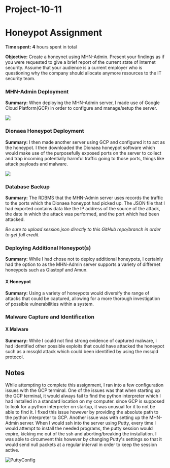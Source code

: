 # Project-10-11
# Honeypot Assignment

**Time spent:** **4** hours spent in total

**Objective:** Create a honeynet using MHN-Admin. Present your findings as if you were requested to give a brief report of the current state of Internet security. Assume that your audience is a current employer who is questioning why the company should allocate anymore resources to the IT security team.

### MHN-Admin Deployment 

**Summary:** When deploying the MHN-Admin server, I made use of Google Cloud Platform(GCP) in order to configure and manage/setup the server.

<img src="mhn-admin.gif">

### Dionaea Honeypot Deployment 

**Summary:** I then made another server using GCP and configured it to act as the honeypot. I then downloaded the Dionaea honeypot software which would make use of the purposefully exposed ports on the server to collect and trap incoming potentially harmful traffic going to those ports, things like attack payloads and malware.  

<img src="dionaea-honeypot.gif">

### Database Backup  

**Summary:** The RDBMS that the MHN-Admin server uses records the traffic to the ports which the Dionaea honeypot had picked up. The JSON file that I had exported contains data like the IP address of the source of the attack, the date in which the attack was performed, and the port which had been attacked. 

*Be sure to upload session.json directly to this GitHub repo/branch in order to get full credit.*

### Deploying Additional Honeypot(s) 

**Summary:** While I had chose not to deploy additional honeypots, I certainly had the option to as the MHN-Admin server supports a variety of differnet honeypots such as Glastopf and Amun.

#### X Honeypot

**Summary:** Using a variety of honeypots would diversify the range of attacks that could be captured, allowing for a more thorough investigation of possible vulnerabilities within a system.

### Malware Capture and Identification 

#### X Malware

**Summary:** While I could not find strong evidence of captured malware, I had identified other possible exploits that could have attacked the honeypot such as a mssqld attack which could been identified by using the mssqld protocol.

## Notes

While attempting to complete this assignment, I ran into a few configuration issues with the GCP terminal. One of the issues was that when starting up the GCP terminal, it would always fail to find the python interpreter which I had installed in a standard location on my computer. since GCP is supposed to look for a python interpreter on startup, it was unusual for it to not be able to find it. I fixed this issue however by providing the absolute path to the python interpreter to GCP. Another issue was with setting up the MHN-Admin server. When I would ssh into the server using Putty, every time I would attempt to install the needed programs, the putty session would expire, kicking me out of the ssh and aborting/breaking the installation. I was able to circumvent this however by changing Putty's settings so that it would send null packets at a regular interval in order to keep the session active.

![PuttyConfig](https://user-images.githubusercontent.com/44510729/144704199-33e082ba-93bc-462c-987e-2b6cde885caf.GIF)
